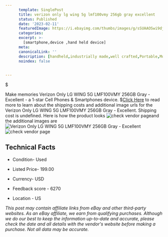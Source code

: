 ```yaml
---
      template: SinglePost
      title: verizon only lg wing 5g lmf100vmy 256gb gray excellent
      status: Published
      date: '2023-02-11'
      featuredImage: https://i.ebayimg.com/thumbs/images/g/sSUAAOSwi9dj5ebg/s-l225.jpg
      categories: 
      excerpt: >-
        [smartphone,device ,hand held device]
      meta:
      canonicalLink: ''
      description: [handheld,industrially made,well crafted,Portable,Mobile,Compact,Convenient,Lightweight,Maneuverable,Man-portable,Miniature,Carriable,Hand-held,Light,Holdable,Transportable,Mobile device,Pocket-sized,On-the-go,Wireless,Cordless,Compact size,Convenient size, smartphone,device ,hand held device]
      noindex: false
      
        
---
```

$

Make memories Verizon Only LG WING 5G LMF100VMY 256GB Gray - Excellent - a 1-star Cell Phones & Smartphones device.
$[Click Here](https://www.ebay.com/itm/275677515468?hash=item402fa90ecc%3Ag%3AsSUAAOSwi9dj5ebg&mkevt=1&mkcid=1&mkrid=711-53200-19255-0&campid=%253CePNCampaignId%253E&customid=%253CreferenceId%253E&toolid=10049) to read more to learn about the shipping costs and additional image urls for the Verizon Only LG WING 5G LMF100VMY 256GB Gray - Excellent. Shipping cost is undefined. Here is how the product looks ![check vendor page](https://i.ebayimg.com/thumbs/images/g/sSUAAOSwi9dj5ebg/s-l225.jpg)and the additional images are![Verizon Only LG WING 5G LMF100VMY 256GB Gray - Excellent](https://i.ebayimg.com/images/g/sSUAAOSwi9dj5ebg/s-l960.jpg)![check vendor page](https://origin-galleryplus.ebayimg.com/ws/web/275677515468_2_0_1/225x225.jpg,https://origin-galleryplus.ebayimg.com/ws/web/275677515468_3_0_1/225x225.jpg,https://origin-galleryplus.ebayimg.com/ws/web/275677515468_4_0_1/225x225.jpg)



 ## Technical Facts 



     
      

 - Condition- Used 


      

 - Listed Price- 199.00 


      

 - Currency- USD 


      

 - Feedback score - 6270 


      

 - Location - US 


      
      

 *_This post may contain affiliate links from eBay and other third-party websites. As an eBay affiliate, we earn from qualifying purchases. Although we do our best to keep the information up-to-date and accurate, please check the date and all details with the vendor's website before making a purchase. Not all data may be accurate._*






